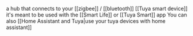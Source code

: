 a hub that connects to your [[zigbee]] / [[bluetooth]] [[Tuya smart device]]
it's meant to be used with the [[Smart Life]] or [[Tuya Smart]] app
You can also [[Home Assistant and Tuya|use your tuya devices with home assistant]]
